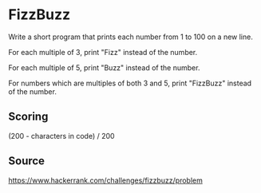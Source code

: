 # FizzBuzz
Write a short program that prints each number from 1 to 100 on a new line. 

For each multiple of 3, print "Fizz" instead of the number. 

For each multiple of 5, print "Buzz" instead of the number. 

For numbers which are multiples of both 3 and 5, print "FizzBuzz" instead of the number.

## Scoring
(200 - characters in code) / 200

## Source
https://www.hackerrank.com/challenges/fizzbuzz/problem